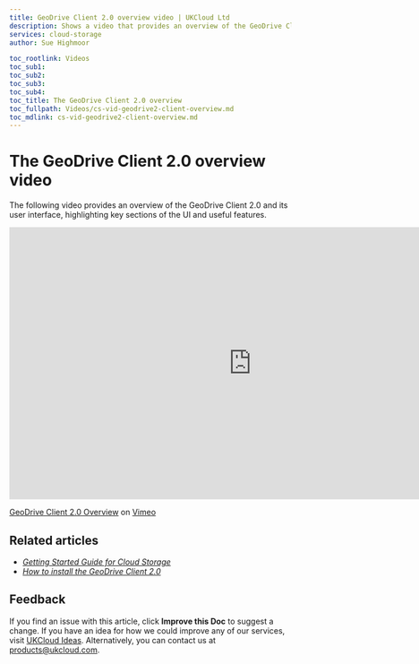 ```yaml
---
title: GeoDrive Client 2.0 overview video | UKCloud Ltd
description: Shows a video that provides an overview of the GeoDrive Client 2.0
services: cloud-storage
author: Sue Highmoor

toc_rootlink: Videos
toc_sub1: 
toc_sub2:
toc_sub3:
toc_sub4:
toc_title: The GeoDrive Client 2.0 overview
toc_fullpath: Videos/cs-vid-geodrive2-client-overview.md
toc_mdlink: cs-vid-geodrive2-client-overview.md
---
```


# The GeoDrive Client 2.0 overview video

The following video provides an overview of the GeoDrive Client 2.0 and its user interface, highlighting key sections of the UI and useful features.

<iframe src="https://player.vimeo.com/video/300264583?color=34d9c3" width="864" height="486" frameborder="0" webkitallowfullscreen mozallowfullscreen allowfullscreen></iframe>

[GeoDrive Client 2.0 Overview](https://vimeo.com/300264583) on [Vimeo](https://vimeo.com/ukcloud)

## Related articles

- [*Getting Started Guide for Cloud Storage*](cs-gs.md)
- [*How to install the GeoDrive Client 2.0*](cs-how-install-geodrive2-client.md)

## Feedback

If you find an issue with this article, click **Improve this Doc** to suggest a change. If you have an idea for how we could improve any of our services, visit [UKCloud Ideas](https://ideas.ukcloud.com). Alternatively, you can contact us at <products@ukcloud.com>.
